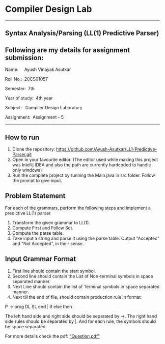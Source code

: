 # Compiler Design Lab

---

## Syntax Analysis/Parsing (LL(1) Predictive Parser)
## Following are my details for assignment submission:
<p>Name: &nbsp;&nbsp;&nbsp;&nbsp;Ayush Vinayak Asutkar</p>
<p>Roll No.: &nbsp;20CS01057</p>
<p>Semester: &nbsp;7th</p>
<p>Year of study: &nbsp;4th year</p>
<p>Subject: &nbsp;&nbsp;Compiler Design Laboratory</p>
<p>Assignment: &nbsp;Assignment - 5</p>

---

## How to run
1. Clone the repository: https://github.com/Ayush-Asutkar/LL1-Predictive-Parser.git
2. Open in your favourite editor. (The editor used while making this project was Intellij IDEA and also the path are currently hardcoded to handle only windows)
3. Run the complete project by running the Main.java in src folder. Follow the prompt to give input.

## Problem Statement
For each of the grammars, perform the following steps and implement a predictive LL(1) parser.
1. Transform the given grammar to LL(1).
2. Compute First and Follow Set.
3. Compute the parse table.
4. Take input a string and parse it using the parse table. Output "Accepted" and "Not Accepted", in their sense.

## Input Grammar Format
1. First line should contain the start symbol.
2. Second line should contain the List of Non-terminal symbols in space separated manner.
3. Next Line should contain the list of Terminal symbols in space separated manner.
4. Next till the end of file, should contain production rule in format:
<p>P -> prog DL SL end | if else then</p>
<p>The left hand side and right side should be separated by ->. The right hand side rules should be separated by |. And for each rule, the symbols should be space separated</p>
<p>For more details check the pdf: <a href="Question.pdf">"Question.pdf"</a></p>
